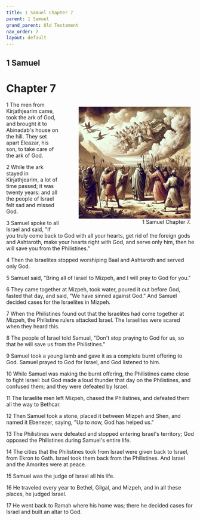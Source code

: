 ```yaml
---
title: 1 Samuel Chapter 7
parent: 1 Samuel
grand_parent: Old Testament
nav_order: 7
layout: default
---
```


## 1 Samuel

# Chapter 7

<figure style="float: right; margin-right: 10px;">
    <img src="/assets/Image/1 Samuel/500/7.jpg" alt="1 Samuel Chapter 7" style="width: 300px; height: 300px; float: right;padding-left: 10px;"/>
    <figcaption style="clear: both;text-align: right;">1 Samuel Chapter 7.</figcaption>
</figure>
1 The men from Kirjathjearim came, took the ark of God, and brought it to Abinadab's house on the hill. They set apart Eleazar, his son, to take care of the ark of God.

2 While the ark stayed in Kirjathjearim, a lot of time passed; it was twenty years: and all the people of Israel felt sad and missed God.

3 Samuel spoke to all Israel and said, "If you truly come back to God with all your hearts, get rid of the foreign gods and Ashtaroth, make your hearts right with God, and serve only him, then he will save you from the Philistines."

4 Then the Israelites stopped worshiping Baal and Ashtaroth and served only God.

5 Samuel said, "Bring all of Israel to Mizpeh, and I will pray to God for you."

6 They came together at Mizpeh, took water, poured it out before God, fasted that day, and said, "We have sinned against God." And Samuel decided cases for the Israelites in Mizpeh.

7 When the Philistines found out that the Israelites had come together at Mizpeh, the Philistine rulers attacked Israel. The Israelites were scared when they heard this.

8 The people of Israel told Samuel, "Don't stop praying to God for us, so that he will save us from the Philistines."

9 Samuel took a young lamb and gave it as a complete burnt offering to God. Samuel prayed to God for Israel, and God listened to him.

10 While Samuel was making the burnt offering, the Philistines came close to fight Israel: but God made a loud thunder that day on the Philistines, and confused them; and they were defeated by Israel.

11 The Israelite men left Mizpeh, chased the Philistines, and defeated them all the way to Bethcar.

12 Then Samuel took a stone, placed it between Mizpeh and Shen, and named it Ebenezer, saying, "Up to now, God has helped us."

13 The Philistines were defeated and stopped entering Israel's territory; God opposed the Philistines during Samuel's entire life.

14 The cities that the Philistines took from Israel were given back to Israel, from Ekron to Gath. Israel took them back from the Philistines. And Israel and the Amorites were at peace.

15 Samuel was the judge of Israel all his life.

16 He traveled every year to Bethel, Gilgal, and Mizpeh, and in all these places, he judged Israel.

17 He went back to Ramah where his home was; there he decided cases for Israel and built an altar to God.


